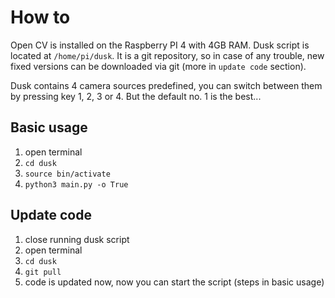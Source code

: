 # How to

Open CV is installed on the Raspberry PI 4 with 4GB RAM.
Dusk script is located at `/home/pi/dusk`.
It is a git repository, so in case of any trouble, new fixed versions can be downloaded via git (more in `update code` section).

Dusk contains 4 camera sources predefined, you can switch between them by pressing key 1, 2, 3 or 4.
But the default no. 1 is the best...

## Basic usage
1. open terminal
2. `cd dusk`
3. `source bin/activate`
4. `python3 main.py -o True`

## Update code
1. close running dusk script
2. open terminal
3. `cd dusk`
4. `git pull`
5. code is updated now, now you can start the script (steps in basic usage)
